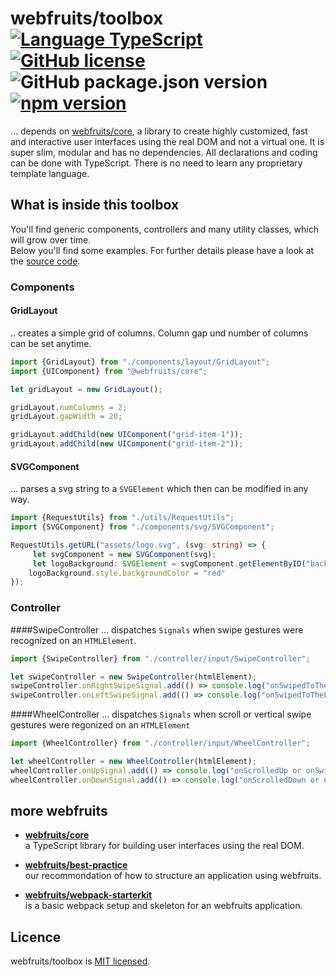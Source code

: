 # webfruits/toolbox &nbsp; [![Language TypeScript](https://img.shields.io/badge/language-TypeScript-green.svg)](https://www.typescriptlang.org) [![GitHub license](https://img.shields.io/badge/license-MIT-green.svg)](./LICENSE) ![GitHub package.json version](https://img.shields.io/github/package-json/v/webfruits/toolbox.svg?color=green&label=master&logo=github) [![npm version](https://img.shields.io/npm/v/@webfruits/toolbox.svg?color=green)](https://www.npmjs.com/package/react) 

... depends on [webfruits/core](https://github.com/webfruits/core), a library to create highly customized, fast and interactive user interfaces using the real DOM and not a virtual one. It is super slim, modular and has no dependencies. All declarations and coding can be done with TypeScript. There is no need to learn any proprietary template language.

## What is inside this toolbox
You'll find generic components, controllers and many utility classes, which will grow over time.  
Below you'll find some examples. For further details please have a look at the [source code](src).  

### Components
#### GridLayout
.. creates a simple grid of columns. Column gap und number of columns can be set anytime.  
```typescript
import {GridLayout} from "./components/layout/GridLayout";
import {UIComponent} from "@webfruits/core";

let gridLayout = new GridLayout();

gridLayout.numColumns = 2;
gridLayout.gapWidth = 20;

gridLayout.addChild(new UIComponent("grid-item-1"));
gridLayout.addChild(new UIComponent("grid-item-2"));
```
#### SVGComponent
... parses a svg string to a `SVGElement` which then can be modified in any way. 
```typescript
import {RequestUtils} from "./utils/RequestUtils";
import {SVGComponent} from "./components/svg/SVGComponent";

RequestUtils.getURL("assets/logo.svg", (svg: string) => {
     let svgComponent = new SVGComponent(svg);
     let logoBackground: SVGElement = svgComponent.getElementByID("background");
    logoBackground.style.backgroundColor = "red"
});
```
### Controller
####SwipeController
... dispatches `Signals` when swipe gestures were recognized on an `HTMLElement`.
```typescript
import {SwipeController} from "./controller/input/SwipeController";

let swipeController = new SwipeController(htmlElement);
swipeController.onRightSwipeSignal.add(() => console.log("onSwipedToTheRight"));
swipeController.onLeftSwipeSignal.add(() => console.log("onSwipedToTheLeft"));
```
####WheelController
... dispatches `Signals` when scroll or vertical swipe gestures were regonized on an `HTMLElement` 
```typescript
import {WheelController} from "./controller/input/WheelController";

let wheelController = new WheelController(htmlElement);
wheelController.onUpSignal.add(() => console.log("onScrolledUp or onSwipedUp"));
wheelController.onDownSignal.add(() => console.log("onScrolledDown or onSwipedDown"));
```

## more webfruits

- **[webfruits/core](https://github.com/webfruits/core)**  
a TypeScript library for building user interfaces using the real DOM.

- **[webfruits/best-practice](https://github.com/webfruits/best-practice)**  
our recommondation of how to structure an application using webfruits.

- **[webfruits/webpack-starterkit](https://github.com/webfruits/webpack-starterkit)**  
is a basic webpack setup and skeleton for an webfruits application.


## Licence
webfruits/toolbox is [MIT licensed](./LICENSE).
